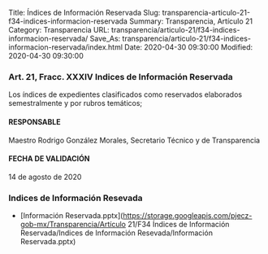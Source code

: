 Title: Índices de Información Reservada
Slug: transparencia-articulo-21-f34-indices-informacion-reservada
Summary: Transparencia, Artículo 21
Category: Transparencia
URL: transparencia/articulo-21/f34-indices-informacion-reservada/
Save_As: transparencia/articulo-21/f34-indices-informacion-reservada/index.html
Date: 2020-04-30 09:30:00
Modified: 2020-04-30 09:30:00


### Art. 21, Fracc. XXXIV Indices de Información Reservada

Los índices de expedientes clasificados como reservados elaborados semestralmente y por rubros temáticos;

#### RESPONSABLE

Maestro Rodrigo González Morales, Secretario Técnico y de Transparencia

#### FECHA DE VALIDACIÓN

14 de agosto de 2020


### Indices de Información Resevada


* [Información Reservada.pptx](https://storage.googleapis.com/pjecz-gob-mx/Transparencia/Artículo 21/F34 Índices de Información Reservada/Indices de Información Resevada/Información Reservada.pptx)


